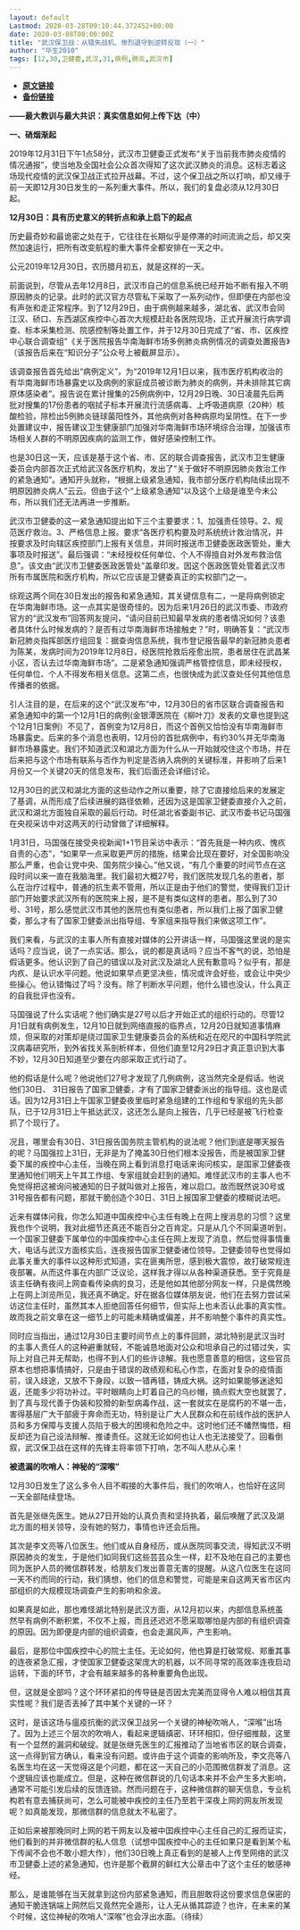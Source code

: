 ```yaml
---
layout: default
Lastmod: 2020-03-28T09:10:44.372452+00:00
date: 2020-03-08T00:00:00Z
title: "武汉保卫战：从错失战机、惨烈退守到逆转反攻（一）"
author: "华生2010"
tags: [12,30,卫健委,武汉,31,病例,肺炎,武汉市]
---
```


* [**原文链接**](https://mp.weixin.qq.com/s/fyB4wZnJp9L7bxsbws-3pQ)
* [**备份链接**](https://archive.li/wip/9Jzm5)


**——最大教训与最大共识：真实信息如何上传下达（中）**

**一、硝烟渐起**

2019年12月31日下午1点58分，武汉市卫健委正式发布“关于当前我市肺炎疫情的情况通报”，使当地及全国社会公众首次得知了这次武汉肺炎的消息。这标志着这场现代疫情的武汉保卫战正式拉开战幕。不过，这个保卫战之所以打响，却又缘于前一天即12月30日发生的一系列重大事件。所以，我们的复盘必须从12月30日起。

**12月30日：具有历史意义的转折点和承上启下的起点**

历史最奇妙和最诡密之处在于，它往往在长期似乎是停滞的时间流淌之后，却又突然加速运行，把所有改变航程的重大事件全都安排在一天之中。

公元2019年12月30日，农历腊月初五，就是这样的一天。

前面说到，尽管从去年12月8日，武汉市自己的信息系统已经开始不断有报入不明原因肺炎的记录。此时的武汉官方尽管私下采取了一系列动作，但即便在内部也没有声张和走正常程序。到了12月29日，由于病例越来越多，湖北省、武汉市会同江汉、硚口、东西湖区疾控中心首次大规模赶赴各医院现场，正式开展流行病学调查、标本采集检测、院感控制等处置工作，并于12月30日完成了“省、市、区疾控中心联合调查组”《关于医院报告华南海鲜市场多例肺炎病例情况的调查处置报告》（该报告后来在“知识分子”公众号上被截屏显示）。

该调查报告首先给出“病例定义”，为“2019年12月1日以来，我市医疗机构收治的有华南海鲜市场暴露史以及病例的家庭成员被诊断为肺炎的病例，并未排除其它病原体感染者”。报告说在累计搜集的25例病例中，12月29日晚、30日凌晨先后两批对搜集的17份患者的咽拭子标本开展流行流感病毒、上呼吸道病原（20种）核酸检验，除检出5例肺炎链球菌阳性外，其他病例对各种病原均呈阴性。在下一步处置建议中，报告建议卫生健康部门加强对华南海鲜市场环境综合治理，加强该市场相关人群的不明原因疾病的监测工作，做好感染控制工作。

也是30日这一天，应该是基于这个省、市、区的联合调查报告，武汉市卫生健康委员会内部首次正式给武汉各医疗机构，发出了“关于做好不明原因肺炎救治工作的紧急通知”。通知开头就称，“根据上级紧急通知，我市部分医疗机构陆续出现不明原因肺炎病人”云云。但由于这个“上级紧急通知”以及这个上级是谁至今未公布，所以我们还无法再进一步推断。

武汉市卫健委的这一紧急通知提出如下三个主要要求：1、加强责任领导。2、规范医疗救治。3、严格信息上报。要求“各医疗机构要及时系统统计救治情况，并按要求及时向辖区疾控部门上报有关信息，并同时报送市卫健委医政医管处，重大事项及时报送”。最后强调：“未经授权任何单位、个人不得擅自对外发布救治信息”。该文由“武汉市卫健委医政医管处”盖章印发。因这个医政医管处管着武汉市所有市属医院和医疗机构，所以它应该是卫健委真正的实权部门之一。

综观这两个同在30日发出的报告和紧急通知，其关键信息有二，一是将病例锁定在华南海鲜市场。这一点其实是很奇怪的。因为后来1月26日的武汉市委、市政府官方的“武汉发布”回答网友提问，“请问目前已知最早发病的患者情况如何？该患者具体什么时候发病的？是否有过华南海鲜市场接触史？”时，明确答复：“武汉市新冠肺炎指挥部医疗组回复：据查询信息系统，我市登记报告最早的新冠肺炎患者为陈某，发病时间为2019年12月8日，经医院抢救后痊愈出院，患者居住在武昌某小区，否认去过华南海鲜市场”。二是紧急通知强调严格管控信息，即未经授权，任何单位、个人不得发布相关信息。这第二点，也很快成为武汉查处任何其他信息传播者的依据。

引人注目的是，在后来的这个“武汉发布”中，12月30日的省市区联合调查报告和紧急通知中的第一个12月1日的病例(金银潭医院在《柳叶刀》发表的文章也提到这个12月1日案例）不见了，首例变为12月8日，而这个首例又恰恰没有华南海鲜市场暴露史。后来的多个消息也表明，12月份的首批病例中，有约30%并无华南海鲜市场暴露史。我们不知道武汉和湖北方面为什么从一开始就咬住这个市场，并在后来把与这个市场有联系与否作为判定是否纳入病例的关键标准，并影响了后来1月份又一个关键20天的信息发布，我们后面还会详细讨论。

12月30日的武汉和湖北方面的这些动作之所以重要，除了它直接给后来的发展定了基调，从而形成了后续进展的路径依赖，还因为这是国家卫健委直接介入之前，武汉和湖北方面独自采取的最后行动。时任湖北省委副书记、武汉市委书记马国强在央视采访中对这两天的行动曾做了详细解释。

1月31日，马国强在接受央视新闻1+1节目采访中表示：“首先我是一种内疚、愧疚自责的心态”，“如果早一点采取更严厉的措施，结果会比现在要好，对全国影响没那么严重，也会让党中央、国务院少操心。”他又说，“有几个重要的时间节点在这段时间以来一直在我脑海里。我们最初大概27号，我们医院发现几名的患者，那么在治疗过程中，普通的抗生素不管用，所以正是由于他们的警觉，使得我们卫计部门开始要求武汉所有的医院来上报，是不是有类似这样的患者。那么到了30号、31号，那么感觉武汉市其他的医院也有类似患者，所以我们上报了国家卫健委，那么才有了国家卫健委派出指导组、专家组来指导我们来做这项工作”。

我们来看，与武汉的主事人所有直接对媒体的公开讲话一样，马国强这里说的是实话吗？应当说，说了一点实话。那么，说的都是真话吗？应当不客气的说，恐怕是假话更多。他认识到了自己的错误以及对武汉及湖北人民有歉意吗？似乎有，那是内疚、是认识水平问题。他说如果早点更坚决些，情况或许会好些，或会让中央少些操心。他认错悔过了吗？没有。除了判断水平问题，他什么错也没认，什么真正的自我批评也没有。

马国强说了什么实话呢？他们确实是27号以后才开始正式的组织行动的。尽管12月1日就有病例发生，12月10日就到网络直报的临界点，12月20日就知道事情麻烦，但采取的对策却是绕过国家卫生健康委员会的系统和近在咫尺的中国科学院武汉病毒研究所，到外省找关系剖析样本，但他们直至12月29日才真正意识到大事不妙，12月30日知道至少要在内部采取正式行动了。

他的假话是什么呢？他说他们27号才发现了几例病例，这当然完全是假话。他说他们30日、 31日报告了国家卫健委，才有了国家卫健委派出的指导组。这也是谎话。因为12月31日上午国家卫健委夜里临时紧急组建的工作组和专家组的先头部队，已于12月31日上午抵达武汉，这还怎么是向上报告，几乎已经是被飞行检查抓了个现行了。

况且，哪里会有30日、31日报告国务院主管机构的说法呢？他们到底是哪天报告的呢？马国强拉上31日，无非是为了掩盖30日他们根本没报告，而是被国家卫健委下属的疾控中心主任，当晚在网上看到消息打电话来询问核实，是国家卫健委夜里通知他们明天上午其工作组、专家组就会赶到的通知。难怪武汉市的主事人也不免觉得把这被询问被通知的日子就叫做对上报告，难以启口。故而既然说30号或31号报告都有问题，那就干脆创造个30日、31日上报国家卫健委的模糊说法吧。

近来有媒体问我，你怎么知道中国疾控中心主任有晚上在网上搜消息的习惯？这里我也作个说明，我对此细节还真还不能百分之百肯定。只是从几个不同渠道听到，一个国家卫健委下属单位的中国疾控中心主任在网上发现了消息，然后觉得事情重大，电话与武汉方面核实后，连夜报告国家卫健委诸位领导。卫健委领导也觉得如此事关重大的事件以这种形式知道，实在匪夷所思，感到极大震惊，故打破常规连夜部署。从而这件事在内部广泛议论，这样我才得以从各种渠道获悉。至于究竟是该主任确有夜间上网查看传染病的良习，还是他如其他部分网友一样，只是偶然晚上在网上浏览所见，我还真不确定。好在据各位媒体朋友说，他们在去努力尝试采访这位主任时，虽然其本人拒绝回答任何细节，但实际上也未否认此事的真实性。故而我之前文章在这一细节上的可能未精确或偏差，并不影响整个事件的真实性。

同时应当指出，通过12月30日主要时间节点上的事件回顾，湖北特别是武汉当时的主事人责任人的这种避重就轻，不能诚恳地面对公众和坦承自己的过错过失，实际上对自己并无帮助，也得不到人们的些许谅解。我也愿意善意的相信，这些官员原本也想把事情搞好，只是由于错误的政绩观和私心作祟，在面对复杂的疫情面前，误入歧途，又放不下身段，以致一错再错，铸成大祸。这时如果能够迷途知返，还能多少将功补过。平时眼睛向上盯着自己的乌纱帽，搞点假大空也就罢了，到了真与现代善于伪装和狡猾的新型病毒作战，这一套就实在是腐朽的不堪一击，害得基层广大干部疲于奔命而无功，特别是让广大人民群众和在前线作战的医护人员和多方保障与支援人员陷于极大的困境和危险之中。这时他们还不幡然悔悟，相反却还为自己设法辩解、推诿责任。这就无论如何也让人也无法接受了。回看倒叙，武汉保卫战在这样的先锋主将率领下打响，怎不叫人悲从心来！

**被遗漏的吹哨人：神秘的“深喉”**

12月30日发生了这么多令人目不暇接的大事件后，我们的吹哨人，也恰好在这同一天全部陆续登场。

首先是张继先医生。她从27日开始的认真负责和坚持执着，最后唤醒了武汉及湖北方面的相关领导，没有她的努力，事情也许还会后拖。

其次是李文亮等八位医生。他们或从自身经历，或从医院同事交流，得知武汉不明原因肺炎的发生，于是他们如同我们这些芸芸众生一样，赶不及地在自己的主要也同为医护人员的微信群转发，给朋友们发出善意无害的提醒。从这八位医生在这同一天不约而同的行动，我们猜想，他们的信息和警觉，可能是来自这两天省市区内部组织的大规模现场调查产生的影响和余波。

如果真是如此，那也难怪湖北特别是武汉方面，从12月初以来，内部信息系统虽然早有病例不断积累，不仅不上报，而且还迟迟不愿采取哪怕是内部的有组织调查的原因。因为即便是内部的组织调查，也会走漏风声，产生影响。

最后，是那位中国疾控中心的院士主任。无论如何，他也算是打破常规、郑重其事的连夜紧急汇报，才使国家卫健委这架庞大的机器，以不同寻常的高效率连夜启动运转，下面的环节，才会有越来越多的各种重要角色出现。

但，这就是全部吗？这个环环紧扣的传导链是否因太完美而显得令人难以相信其真实性呢？我们是否丢掉了其中某个关键的一环？

这时，是该这场与瘟疫抗衡的武汉保卫战另一个关键的神秘吹哨人，“深喉”出场了。因为上述三个层次的吹哨人，看起来逻辑缜密、环环相扣，但仔细推敲，这里有一个显然的漏洞和破绽。就是张继先医生的汇报推动了当地省市区的联合调查，这一点得到官方确认，看来没有问题。或许由于这个调查的影响所及，李文亮等八名医生均在这一天觉得这是个问题，都在这一天自己的小范围微信群发了消息。这个逻辑应该也能成立。但是，这种在微信群说的几句话本来并不会产生多大影响，通常不可能引发后续的反馈连锁。然而问题在于，这种微信群的聊天信息，专业机构若有意去捕获尚可，怎么可能被中疾控的主任乃至若干深夜上网的网友所发现呢？如真能发现，那微信群的信息就太不私密了。

正如后来被那晚同时上网的若干网友以及被中囯疾控中心主任自己的汇报而证实，他们看到的并非微信群的私人信息（试想中国疾控中心的主任如果只是看到某个私下传闻不会也不敢小题大作），他们30日晚上真正看到的是被人上传至网络的武汉市卫健委上述的紧急通知，也许是那个截屏的鲜红大公章击中了这个主任的敏感神经。 

那么，是谁能够在当天就拿到这份内部紧急通知，而且胆敢将这份要求信息保密的通知干脆连锅端上网然后又竟然完全遁形，让人无从循其踪迹？也许，在未来的某个时候，这位神秘的吹哨人“深喉”也会浮出水面。（待续）


